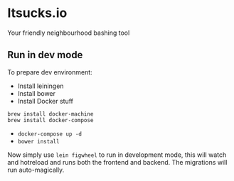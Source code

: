 # Itsucks.io

Your friendly neighbourhood bashing tool

## Run in dev mode

To prepare dev environment:

- Install leiningen
- Install bower
- Install Docker stuff
```
brew install docker-machine
brew install docker-compose
```

- `docker-compose up -d`
- `bower install`

Now simply use `lein figwheel` to run in development mode, this will watch and hotreload and runs both the frontend and backend. The migrations will run auto-magically.